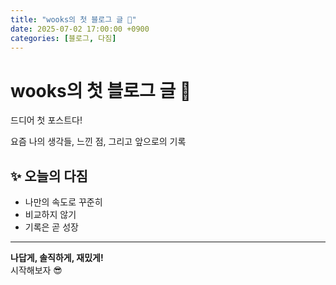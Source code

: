 ```yaml
---
title: "wooks의 첫 블로그 글 🎉"
date: 2025-07-02 17:00:00 +0900
categories: [블로그, 다짐]
---
```


# wooks의 첫 블로그 글 🎉

드디어 첫 포스트다!

요즘 나의 생각들, 느낀 점, 그리고 앞으로의 기록

## ✨ 오늘의 다짐

- 나만의 속도로 꾸준히  
- 비교하지 않기  
- 기록은 곧 성장

---

**나답게, 솔직하게, 재밌게!**  
시작해보자 😎

